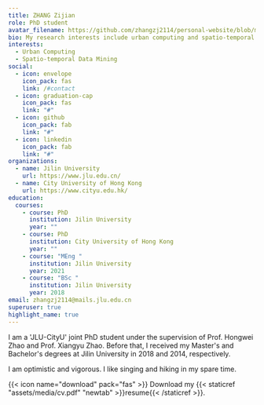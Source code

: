 ```yaml
---
title: ZHANG Zijian
role: PhD student
avatar_filename: https://github.com/zhangzj2114/personal-website/blob/main/assets/media/avatar.jpg
bio: My research interests include urban computing and spatio-temporal data mining.
interests:
  - Urban Computing
  - Spatio-temporal Data Mining
social:
  - icon: envelope
    icon_pack: fas
    link: /#contact
  - icon: graduation-cap
    icon_pack: fas
    link: "#"
  - icon: github
    icon_pack: fab
    link: "#"
  - icon: linkedin
    icon_pack: fab
    link: "#"
organizations:
  - name: Jilin University
    url: https://www.jlu.edu.cn/
  - name: City University of Hong Kong
    url: https://www.cityu.edu.hk/
education:
  courses:
    - course: PhD
      institution: Jilin University
      year: ""
    - course: PhD
      institution: City University of Hong Kong
      year: ""
    - course: "MEng "
      institution: Jilin University
      year: 2021
    - course: "BSc "
      institution: Jilin University
      year: 2018
email: zhangzj2114@mails.jlu.edu.cn
superuser: true
highlight_name: true
---
```

I am a 'JLU-CityU' joint PhD student under the supervision of Prof. Hongwei Zhao and Prof. Xiangyu Zhao. Before that, I received my Master's and Bachelor's degrees at Jilin University in 2018 and 2014, respectively.

I﻿ am optimistic and vigorous. I like singing and hiking in my spare time.


{{< icon name="download" pack="fas" >}} Download my {{< staticref "assets/media/cv.pdf" "newtab" >}}resume{{< /staticref >}}.
